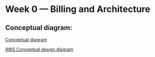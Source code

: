 # Week 0 — Billing and Architecture

## Conceptual diagram:


[Conceptual diagram](https://lucid.app/lucidchart/46ab41df-a3e8-41e2-9cf5-650c38e9a41e/edit?viewport_loc=-834%2C-396%2C3328%2C1582%2C0_0&invitationId=inv_6f96fd0d-c323-47e9-9cf9-022bc1a41419)

[AWS Conceptual design diagram](https://lucid.app/lucidchart/8fb609a7-8b94-4d42-87d7-d5fd1191ac2a/edit?viewport_loc=-1979%2C1610%2C2621%2C1246%2CDD8wc-g6Lu.1&invitationId=inv_57cb1667-e628-47e1-842c-bbf27e05f417)